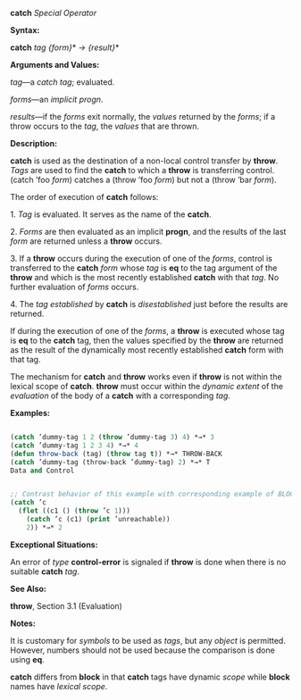 **catch** *Special Operator* 



**Syntax:** 



**catch** *tag \{form\}*\* *→ \{result\}*\* 



**Arguments and Values:** 



*tag*—a *catch tag*; evaluated. 



*forms*—an *implicit progn*. 



*results*—if the *forms* exit normally, the *values* returned by the *forms*; if a throw occurs to the *tag*, the *values* that are thrown. 



**Description:** 



**catch** is used as the destination of a non-local control transfer by **throw**. *Tags* are used to find the **catch** to which a **throw** is transferring control. (catch ’foo *form*) catches a (throw ’foo *form*) but not a (throw ’bar *form*). 



The order of execution of **catch** follows: 



1\. *Tag* is evaluated. It serves as the name of the **catch**. 



2\. *Forms* are then evaluated as an implicit **progn**, and the results of the last *form* are returned unless a **throw** occurs. 



3\. If a **throw** occurs during the execution of one of the *forms*, control is transferred to the **catch** *form* whose *tag* is **eq** to the tag argument of the **throw** and which is the most recently established **catch** with that *tag*. No further evaluation of *forms* occurs. 



4\. The *tag established* by **catch** is *disestablished* just before the results are returned. 



If during the execution of one of the *forms*, a **throw** is executed whose tag is **eq** to the **catch** tag, then the values specified by the **throw** are returned as the result of the dynamically most recently established **catch** form with that tag. 



The mechanism for **catch** and **throw** works even if **throw** is not within the lexical scope of **catch**. **throw** must occur within the *dynamic extent* of the *evaluation* of the body of a **catch** with a corresponding *tag*. 



**Examples:**
```lisp

(catch ’dummy-tag 1 2 (throw ’dummy-tag 3) 4) *→* 3 
(catch ’dummy-tag 1 2 3 4) *→* 4 
(defun throw-back (tag) (throw tag t)) *→* THROW-BACK 
(catch ’dummy-tag (throw-back ’dummy-tag) 2) *→* T 
Data and Control 


;; Contrast behavior of this example with corresponding example of BLOCK. 
(catch ’c 
  (flet ((c1 () (throw ’c 1))) 
    (catch ’c (c1) (print ’unreachable)) 
    2)) *→* 2 

```
**Exceptional Situations:** 



An error of *type* **control-error** is signaled if **throw** is done when there is no suitable **catch** *tag*. 



**See Also:** 



**throw**, Section 3.1 (Evaluation) 



**Notes:** 



It is customary for *symbols* to be used as *tags*, but any *object* is permitted. However, numbers should not be used because the comparison is done using **eq**. 



**catch** differs from **block** in that **catch** tags have dynamic *scope* while **block** names have *lexical scope*. 



